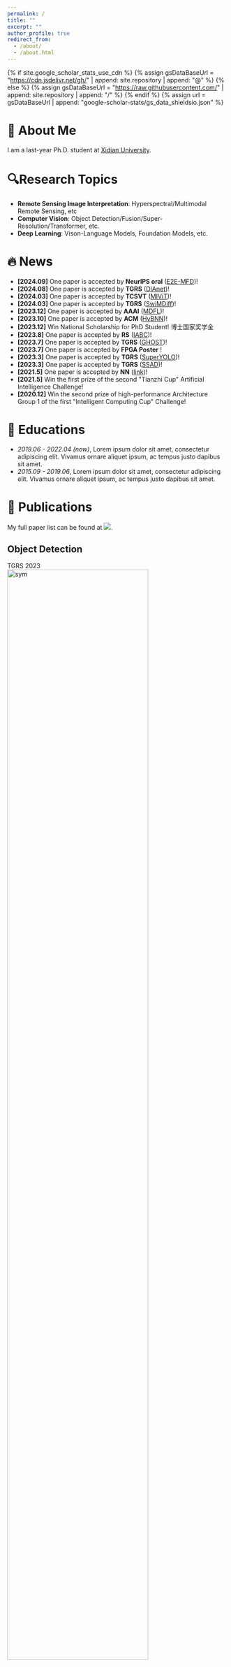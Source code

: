 ```yaml
---
permalink: /
title: ""
excerpt: ""
author_profile: true
redirect_from: 
  - /about/
  - /about.html
---
```


{% if site.google_scholar_stats_use_cdn %}
{% assign gsDataBaseUrl = "https://cdn.jsdelivr.net/gh/" | append: site.repository | append: "@" %}
{% else %}
{% assign gsDataBaseUrl = "https://raw.githubusercontent.com/" | append: site.repository | append: "/" %}
{% endif %}
{% assign url = gsDataBaseUrl | append: "google-scholar-stats/gs_data_shieldsio.json" %}

<span class='anchor' id='about-me'></span>

#  👋 About Me

I am a last-year Ph.D. student at [Xidian University](https://www.xidian.edu.cn/).

# 🔍Research Topics

- **Remote Sensing Image Interpretation**: Hyperspectral/Multimodal Remote Sensing, etc
- **Computer Vision**: Object Detection/Fusion/Super-Resolution/Transformer, etc.
- **Deep Learning**: Vison-Language Models, Foundation Models, etc.


# 🔥 News
- **[2024.09]** One paper is accepted by **NeurlPS oral** ([E2E-MFD](https://arxiv.org/abs/2403.09323))!
- **[2024.08]** One paper is accepted by **TGRS** ([DIAnet](https://arxiv.org/abs/2401.03182))!
- **[2024.03]** One paper is accepted by **TCSVT** ([MIViT](https://arxiv.org/abs/2401.03179))!
- **[2024.03]** One paper is accepted by **TGRS** ([SwiMDiff](https://arxiv.org/abs/2401.05093))!
- **[2023.12]** One paper is accepted by **AAAI** ([MDFL](https://arxiv.org/abs/2311.09520))!
- **[2023.10]** One paper is accepted by **ACM** ([HyBNN](https://dl.acm.org/doi/abs/10.1145/3631610))!
- **[2023.12]** Win National Scholarship for PhD Student! 博士国家奖学金
- **[2023.8]** One paper is accepted by **RS** ([IABC](https://www.mdpi.com/2072-4292/15/17/4255))!
- **[2023.7]** One paper is accepted by **TGRS** ([GHOST](https://ieeexplore.ieee.org/abstract/document/10175627))!
- **[2023.7]** One paper is accepted by **FPGA Poster** !
- **[2023.3]** One paper is accepted by **TGRS** ([SuperYOLO](https://ieeexplore.ieee.org/abstract/document/10075555))!
- **[2023.3]** One paper is accepted by **TGRS** ([SSAD](https://ieeexplore.ieee.org/abstract/document/10081072))!
- **[2021.5]** One paper is accepted by **NN** ([link](https://www.sciencedirect.com/science/article/abs/pii/S0893608021002252))!
- **[2021.5]** Win the first prize of the second "Tianzhi Cup" Artificial Intelligence Challenge!
- **[2020.12]** Win the second prize of high-performance Architecture Group 1 of the first "Intelligent Computing Cup" Challenge!



# 📖 Educations

- *2019.06 - 2022.04 (now)*, Lorem ipsum dolor sit amet, consectetur adipiscing elit. Vivamus ornare aliquet ipsum, ac tempus justo dapibus sit amet. 
- *2015.09 - 2019.06*, Lorem ipsum dolor sit amet, consectetur adipiscing elit. Vivamus ornare aliquet ipsum, ac tempus justo dapibus sit amet. 



# 📝 Publications 

My full paper list can be found at <a href='https://scholar.google.com.hk/citations?user=6VsVHrAAAAAJ'><img src="https://img.shields.io/endpoint?logo=Google%20Scholar&url=https%3A%2F%2Fcdn.jsdelivr.net%2Fgh%2Flikyoo%2Flikyoo.github.io@google-scholar-stats%2Fgs_data_shieldsio.json&labelColor=f6f6f6&color=9cf&style=flat&label=citations"></a>.



## Object Detection

<div class='paper-box'><div class='paper-box-image'><div><div class="badge">TGRS 2023</div><img src='images/superyolo.png' alt="sym" width="80%"></div></div>
<div class='paper-box-text' markdown="1">



**SuperYOLO: Super resolution assisted object detection in multimodal remote sensing imagery**

**Jiaqing Zhang**, Jie Lei, Weiying Xie, Zhenman Fang, Yunsong Li, Qian Du

IEEE Transactions on Geoscience and Remote Sensing 61, 1-15

[[Paper](https://ieeexplore.ieee.org/abstract/document/10075555)] [[BibTex](https://scholar.googleusercontent.com/scholar.bib?q=info:tWQ1OeGnha4J:scholar.google.com/&output=citation&scisdr=ClGnnm8lEL7V2w4oxXA:AFWwaeYAAAAAZaIu3XDpxJAp25LndBaOwQSjqQo&scisig=AFWwaeYAAAAAZaIu3RUI5hk4hwV8JLqjSJcdNvE&scisf=4&ct=citation&cd=-1&hl=zh-CN)] [[SuperYOLO-Pytorch\]](https://github.com/icey-zhang/SuperYOLO) ![img](https://img.shields.io/github/stars/icey-zhang/SuperYOLO?style=social)

</div>
</div>

<div class='paper-box'><div class='paper-box-image'><div><div class="badge">TGRS 2023</div><img src='images/SAR.png' alt="sym" width="80%"></div></div>
<div class='paper-box-text' markdown="1">

**SAR-Net: Multi-scale Direction-aware SAR Network via Global Information Fusion**

Mingxiang Cao, Jie Lei, Weiying Xie, **Jiaqing Zhang**, Daixun Li, Yunsong Li

[[Paper](https://arxiv.org/abs/2312.16943)] [[BibTex](https://scholar.googleusercontent.com/scholar.bib?q=info:pGmB1SJs-boJ:scholar.google.com/&output=citation&scisdr=ClGnnm8lEL7V2w43kjs:AFWwaeYAAAAAZaIxijvHwoFRj7qcXhbCaytYTyk&scisig=AFWwaeYAAAAAZaIxikDmvL-4ylM2okIlXJJbE9Y&scisf=4&ct=citation&cd=-1&hl=zh-CN)]

</div>
</div>

## Model Compression

<div class='paper-box'><div class='paper-box-image'><div><div class="badge">TGRS 2023</div><img src='images/GHOST.png' alt="sym" width="80%"></div></div>
<div class='paper-box-text' markdown="1">



**Guided Hybrid Quantization for Object Detection in Remote Sensing Imagery via One-to-one Self-teaching**

**Jiaqing Zhang**, Jie Lei, Weiying Xie, Yunsong Li, Geng Yang, Xiuping Jia

IEEE Transactions on Geoscience and Remote Sensing 61, 1-15

[[Paper](https://ieeexplore.ieee.org/abstract/document/10175627)] [[BibTex](https://scholar.googleusercontent.com/scholar.bib?q=info:MIALvzg-3loJ:scholar.google.com/&output=citation&scisdr=ClGnnm8lEL7V2w43FSQ:AFWwaeYAAAAAZaIxDSRAj6hkOHQJzasC6W31s6g&scisig=AFWwaeYAAAAAZaIxDdcVaPfYafegh7fJK-3vhig&scisf=4&ct=citation&cd=-1&hl=zh-CN)] [[GHOST-Pytorch\]](https://github.com/icey-zhang/GHOST) ![img](https://img.shields.io/github/stars/icey-zhang/GHOST?style=social)

</div>
</div>

<div class='paper-box'><div class='paper-box-image'><div><div class="badge">TGRS 2023</div><img src='images/hybnn.png' alt="sym" width="80%"></div></div>
<div class='paper-box-text' markdown="1">



**HyBNN: Quantifying and Optimizing Hardware Efficiency of Binary Neural Networks**

Geng Yang, Jie Lei, Zhenman Fang, Yunsong Li, **Jiaqing Zhang**, Weiying Xie

ACM Transactions on Reconfigurable Technology and Systems

[[Paper](https://dl.acm.org/doi/abs/10.1145/3631610)] [[BibTex](https://scholar.googleusercontent.com/scholar.bib?q=info:hL53lHTOS7AJ:scholar.google.com/&output=citation&scisdr=ClGnnm8lEL7V2w41SDg:AFWwaeYAAAAAZaIzUDibgI9b46tdFbqOPFntn7c&scisig=AFWwaeYAAAAAZaIzUFzh7_Kq2uKVjRiWEYEZjbA&scisf=4&ct=citation&cd=-1&hl=zh-CN)]

</div>
</div>

## Contrastive Learning

<div class='paper-box'><div class='paper-box-image'><div><div class="badge">TGRS 2023</div><img src='images/swin.png' alt="sym" width="80%"></div></div>
<div class='paper-box-text' markdown="1">

**SwiMDiff: Scene-wide Matching Contrastive Learning with Diffusion Constraint for Remote Sensing Image**

Jiayuan Tian, Jie Lei, **Jiaqing Zhang**, Weiying Xie, Yunsong Li

[[Paper](https://arxiv.org/abs/2401.05093)] [[BibTex](https://scholar.googleusercontent.com/scholar.bib?q=info:2kL9D3YTNJ4J:scholar.google.com/&output=citation&scisdr=ClGnnm8lEL7V2w6Z8Ts:AFWwaeYAAAAAZaKf6Tuoik-K9MTGcrlFBw5S4YY&scisig=AFWwaeYAAAAAZaKf6TNyJTmVpDVNBYh3OqXpQFI&scisf=4&ct=citation&cd=-1&hl=zh-CN)]

</div>
</div>

## Cloud Segmentation

<div class='paper-box'><div class='paper-box-image'><div><div class="badge">TGRS 2023</div><img src='images/superyolo.png' alt="sym" width="80%"></div></div>
<div class='paper-box-text' markdown="1">

**Distribution-aware Interactive Attention Network and Large-scale Cloud Recognition Benchmark on FY-4A Satellite Image**

**Jiaqing Zhang**, Jie Lei, Weiying Xie, Kai Jiang, Mingxiang Cao, Yunsong Li

**[**[Paper](https://arxiv.org/abs/2401.03182)**][**[BibTex](https://scholar.googleusercontent.com/scholar.bib?q=info:-sbLNCKS4BcJ:scholar.google.com/&output=citation&scisdr=ClGnnm8lEL7V2w6kQHA:AFWwaeYAAAAAZaKiWHCP8uE2zvoiegjfzlzhupM&scisig=AFWwaeYAAAAAZaKiWNSgMaPWkmDrWn-mZE7i8k4&scisf=4&ct=citation&cd=-1&hl=zh-CN)**]** [[MIViT-Pytorch\]](https://github.com/icey-zhang/MIViT) ![img](https://img.shields.io/github/stars/icey-zhang/MIViT?style=social)

</div>
</div>

## Multi-modal Remote Sensing

<div class='paper-box'><div class='paper-box-image'><div><div class="badge">TGRS 2023</div><img src='images/mivit.png' alt="sym" width="80%"></div></div>
<div class='paper-box-text' markdown="1">

**Multimodal Informative ViT: Information Aggregation and Distribution for Hyperspectral and LiDAR Classification**

**Jiaqing Zhang**, Jie Lei, Weiying Xie, Geng Yang, Daixun Li, Yunsong Li

**[**[Paper](https://arxiv.org/abs/2401.03179)**] [**[BibTex](https://scholar.googleusercontent.com/scholar.bib?q=info:ApSJ9WFIHxIJ:scholar.google.com/&output=citation&scisdr=ClGnnm8lEL7V2w6kJBA:AFWwaeYAAAAAZaKiPBCpMPiPPhvo_g-e59WlVPo&scisig=AFWwaeYAAAAAZaKiPJz6jOsVGHGIQHbI_qxUrFg&scisf=4&ct=citation&cd=-1&hl=zh-CN)**]** [[DIAnet-Pytorch\]](https://github.com/icey-zhang/DIAnet) ![img](https://img.shields.io/github/stars/icey-zhang/DIAnet?style=social)

</div>
</div>

<div class='paper-box'><div class='paper-box-image'><div><div class="badge">TGRS 2023</div><img src='images/MDFL.png' alt="sym" width="80%"></div></div>
<div class='paper-box-text' markdown="1">

**MDFL: Multi-domain Diffusion-driven Feature Learning**

Daixun Li, Weiying Xie, **Jiaqing Zhang**, Yunsong Li

Proceedings of the AAAI Conference on Artificial Intelligence. 2024.

[[Paper](https://arxiv.org/abs/2311.09520)] [[BibTex](https://scholar.googleusercontent.com/scholar.bib?q=info:1OVArZ8pKRMJ:scholar.google.com/&output=citation&scisdr=ClGnnm8lEL7V2w40gHg:AFWwaeYAAAAAZaIymHif1bGo7etMJg9yta4qO3g&scisig=AFWwaeYAAAAAZaIymLUkiqFoGGRpexvKrlqrJDA&scisf=4&ct=citation&cd=-1&hl=zh-CN)]

</div>
</div>

<div class='paper-box'><div class='paper-box-image'><div><div class="badge">TGRS 2023</div><img src='images/iabc.png' alt="sym" width="80%"></div></div>
<div class='paper-box-text' markdown="1">

**Invariant Attribute-Driven Binary Bi-Branch Classification of Hyperspectral and LiDAR Images**

**Jiaqing Zhang**, Jie Lei, Weiying Xie, Daixun Li

Remote Sensing 15 (17), 4255

[[Paper](https://www.mdpi.com/2072-4292/15/17/4255)] [[BibTex](https://scholar.googleusercontent.com/scholar.bib?q=info:He5Fk4QsNBUJ:scholar.google.com/&output=citation&scisdr=ClGnnm8lEL7V2w40zHg:AFWwaeYAAAAAZaIy1HjWdCwprK9Z7631yz1IPvU&scisig=AFWwaeYAAAAAZaIy1K2XAK2hyjieMBn_IMZNtxw&scisf=4&ct=citation&cd=-1&hl=zh-CN)]

</div>
</div>

## Target Detection

<div class='paper-box'><div class='paper-box-image'><div><div class="badge">TGRS 2023</div><img src='images/STP.png' alt="sym" width="80%"></div></div>
<div class='paper-box-text' markdown="1">

**A Semantic Transferred Priori for Hyperspectral Target Detection With Spatial-Spectral Association**

Jie Lei, Simin Xu, Weiying Xie, **Jiaqing Zhang**, Yunsong Li, Qian Du

IEEE Transactions on Geoscience and Remote Sensing 61, 1-14

[[Paper](https://ieeexplore.ieee.org/abstract/document/10081072)] [[BibTex](https://scholar.googleusercontent.com/scholar.bib?q=info:qClcyWrGmukJ:scholar.google.com/&output=citation&scisdr=ClGnnm8lEL7V2w436yU:AFWwaeYAAAAAZaIx8yUXI7I7wHKOujO8CvM_Ntw&scisig=AFWwaeYAAAAAZaIx8yWCtn6YAj5pJ_avHggR6ls&scisf=4&ct=citation&cd=-1&hl=zh-CN)]

</div>
</div>

<div class='paper-box'><div class='paper-box-image'><div><div class="badge">TGRS 2023</div><img src='images/SSL.png' alt="sym" width="80%"></div></div>
<div class='paper-box-text' markdown="1">
**Self-spectral learning with GAN based spectral-spatial target detection for hyperspectral image**

Weiying Xie, **Jiaqing Zhang**, Jie Lei, Yunsong Li, Xiuping Jia

Neural Networks, Volume 142, October 2021, Pages 375-387

[[Paper](https://www.sciencedirect.com/science/article/abs/pii/S0893608021002252)] [[BibTex](https://scholar.googleusercontent.com/scholar.bib?q=info:notAz_lJOPYJ:scholar.google.com/&output=citation&scisdr=ClGnnm8lEL7V2w42upc:AFWwaeYAAAAAZaIwopd00JDVP_OgW3qjHGQvBwg&scisig=AFWwaeYAAAAAZaIwougTAWR350iaYHOtYurUWvY&scisf=4&ct=citation&cd=-1&hl=zh-CN)] [[SSL-SSTD-Matlab&Tenserflow\]](https://github.com/icey-zhang/SSL-SSTD) ![img](https://img.shields.io/github/stars/icey-zhang/SSL-SSTD?style=social)

</div>
</div>

# 🎖 Honors and Awards
- 2023, National Scholarship for Postgraduate Student, Ministry of Education | 研究生国家奖学金
- 2023, Second Class Postgraduate Scholarship, Xidian University | 西安电子科技大学二等学业奖学金
- 2022, Second Class Postgraduate Scholarship, Xidian University | 西安电子科技大学二等学业奖学金
- 2021, National Scholarship for Postgraduate Student, Ministry of Education | 研究生国家奖学金
- 2020, Outstanding Graduate Student, Xidian University | 西安电子科技大学优秀研究生
- 2020, Second Class Postgraduate Scholarship, Xidian University | 西安电子科技大学二等学业奖学金
- 2019, Outstanding Graduate Student, Xidian University | 西安电子科技大学优秀研究生
- 2019, First Class Postgraduate Scholarship, Xidian University | 西安电子科技大学一等学业奖学金



# 💻Reviewer



- Pattern Recognition (PR)
- IEEE Conference on Computer Vision and Pattern Recognition (CVPR)
- IEEE Transactions on Pattern Analysis and Machine Intelligence (TPAMI)
- IEEE Transactions on Geoscience and Remote Sensing (TGRS)
- IEEE Transactions on Neural Networks and Learning Systems (TNNLS)



# 💬 Contests
- ![img](images\TZB.jpg)
-   Won the championship of the second "Tianzhi Cup" Artificial Intelligence Challenge. "Cloud-based intelligence based on satellite remote sensing data" and received a grant of 1 million RMB. Weiying Xie, Jie Lie, **Jiaqing Zhang**, Kai Jiang, Peisen Li.

-   获得第二届“天智杯”人工智能挑战赛冠军。“基于卫星遥感数据的云智能别”。获资助100万元。谢卫莹、雷杰、**张佳青**、蒋恺、李沛森。

- ![img](images\ZSB.jpg)
-   Rocky team composed of Xidian University won the second prize of high-performance Architecture Group 1 of the first "Intelligent Computing Cup" "Strong Core Health Soul · Cast base Intelligence" Intelligent Computing Foundation Platform Challenge in 2020.

-   西安电子科技大学组成的Rocky队荣获2020年第一届“智算杯”“强芯健魂·铸基智能”智能计算基础平台挑战赛高性能体系结构1组二等奖。

- Champion of Baidu Paddle Paper Reinvention Challenge, completed the construction of paper Joint Face Detection and Alignment using Multi-task Cascaded Convolutional Networks at paddle framework.[[Code](https://github.com/icey-zhang/MTCNN_paddle)]

- Champion of Baidu Paddle Paper Reinvention Challenge, completed the construction of paper SinGAN: Learning a Generative Model from a Single Natural Image at paddle framework.[[Code](https://github.com/icey-zhang/paddle_SinGAN)]

- The second award of AIINNOVATION AND APPLICATION COMPETITION (AIAC). [[Slide](./files/AIAC-slide.pdf)][[Code](https://github.com/icey-zhang/ClassSR_paddle)]
